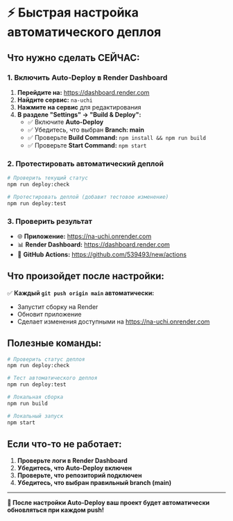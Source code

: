 # ⚡ Быстрая настройка автоматического деплоя

## Что нужно сделать СЕЙЧАС:

### 1. Включить Auto-Deploy в Render Dashboard

1. **Перейдите на:** https://dashboard.render.com
2. **Найдите сервис:** `na-uchi`
3. **Нажмите на сервис** для редактирования
4. **В разделе "Settings" → "Build & Deploy":**
   - ✅ Включите **Auto-Deploy**
   - ✅ Убедитесь, что выбран **Branch: main**
   - ✅ Проверьте **Build Command:** `npm install && npm run build`
   - ✅ Проверьте **Start Command:** `npm start`

### 2. Протестировать автоматический деплой

```bash
# Проверить текущий статус
npm run deploy:check

# Протестировать деплой (добавит тестовое изменение)
npm run deploy:test
```

### 3. Проверить результат

- 🌐 **Приложение:** https://na-uchi.onrender.com
- 📊 **Render Dashboard:** https://dashboard.render.com
- 🔗 **GitHub Actions:** https://github.com/539493/new/actions

## Что произойдет после настройки:

✅ **Каждый `git push origin main` автоматически:**
- Запустит сборку на Render
- Обновит приложение
- Сделает изменения доступными на https://na-uchi.onrender.com

## Полезные команды:

```bash
# Проверить статус деплоя
npm run deploy:check

# Тест автоматического деплоя
npm run deploy:test

# Локальная сборка
npm run build

# Локальный запуск
npm start
```

## Если что-то не работает:

1. **Проверьте логи в Render Dashboard**
2. **Убедитесь, что Auto-Deploy включен**
3. **Проверьте, что репозиторий подключен**
4. **Убедитесь, что выбран правильный branch (main)**

---

**🎉 После настройки Auto-Deploy ваш проект будет автоматически обновляться при каждом push!**


